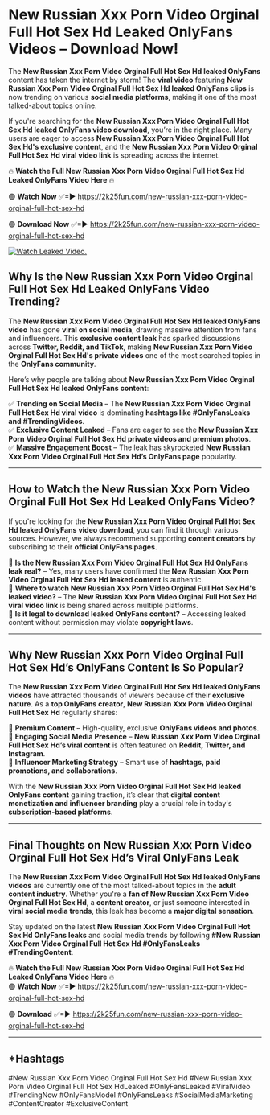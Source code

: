 # New Russian Xxx Porn Video Orginal Full Hot Sex Hd Leaked OnlyFans Videos – Download Now!

The **New Russian Xxx Porn Video Orginal Full Hot Sex Hd leaked OnlyFans** content has taken the internet by storm! The **viral video** featuring **New Russian Xxx Porn Video Orginal Full Hot Sex Hd leaked OnlyFans clips** is now trending on various **social media platforms**, making it one of the most talked-about topics online.  

If you're searching for the **New Russian Xxx Porn Video Orginal Full Hot Sex Hd leaked OnlyFans video download**, you’re in the right place. Many users are eager to access **New Russian Xxx Porn Video Orginal Full Hot Sex Hd's exclusive content**, and the **New Russian Xxx Porn Video Orginal Full Hot Sex Hd viral video link** is spreading across the internet.  

🔥 **Watch the Full New Russian Xxx Porn Video Orginal Full Hot Sex Hd Leaked OnlyFans Video Here** 🔥  

🟢 **Watch Now** ✅=► https://2k25fun.com/new-russian-xxx-porn-video-orginal-full-hot-sex-hd

🟢 **Download Now** ✅=► https://2k25fun.com/new-russian-xxx-porn-video-orginal-full-hot-sex-hd

[![Watch Leaked Video.](https://miro.medium.com/v2/resize:fit:828/format:webp/1*cilzJN44JGOrTw9NJCrNHA.gif "Watch Leaked Video")](https://2k25fun.com/new-russian-xxx-porn-video-orginal-full-hot-sex-hd)

## **Why Is the New Russian Xxx Porn Video Orginal Full Hot Sex Hd Leaked OnlyFans Video Trending?**  

The **New Russian Xxx Porn Video Orginal Full Hot Sex Hd leaked OnlyFans video** has gone **viral on social media**, drawing massive attention from fans and influencers. This **exclusive content leak** has sparked discussions across **Twitter, Reddit, and TikTok**, making **New Russian Xxx Porn Video Orginal Full Hot Sex Hd's private videos** one of the most searched topics in the **OnlyFans community**.  

Here’s why people are talking about **New Russian Xxx Porn Video Orginal Full Hot Sex Hd leaked OnlyFans content**:  

✅ **Trending on Social Media** – The **New Russian Xxx Porn Video Orginal Full Hot Sex Hd viral video** is dominating **hashtags like #OnlyFansLeaks and #TrendingVideos**.  
✅ **Exclusive Content Leaked** – Fans are eager to see the **New Russian Xxx Porn Video Orginal Full Hot Sex Hd private videos and premium photos**.  
✅ **Massive Engagement Boost** – The leak has skyrocketed **New Russian Xxx Porn Video Orginal Full Hot Sex Hd’s OnlyFans page** popularity.  

---

## **How to Watch the New Russian Xxx Porn Video Orginal Full Hot Sex Hd Leaked OnlyFans Video?**  

If you're looking for the **New Russian Xxx Porn Video Orginal Full Hot Sex Hd leaked OnlyFans video download**, you can find it through various sources. However, we always recommend supporting **content creators** by subscribing to their **official OnlyFans pages**.  

🔹 **Is the New Russian Xxx Porn Video Orginal Full Hot Sex Hd OnlyFans leak real?** – Yes, many users have confirmed the **New Russian Xxx Porn Video Orginal Full Hot Sex Hd leaked content** is authentic.  
🔹 **Where to watch New Russian Xxx Porn Video Orginal Full Hot Sex Hd's leaked video?** – The **New Russian Xxx Porn Video Orginal Full Hot Sex Hd viral video link** is being shared across multiple platforms.  
🔹 **Is it legal to download leaked OnlyFans content?** – Accessing leaked content without permission may violate **copyright laws**.  

---

## **Why New Russian Xxx Porn Video Orginal Full Hot Sex Hd’s OnlyFans Content Is So Popular?**  

The **New Russian Xxx Porn Video Orginal Full Hot Sex Hd leaked OnlyFans videos** have attracted thousands of viewers because of their **exclusive nature**. As a **top OnlyFans creator**, **New Russian Xxx Porn Video Orginal Full Hot Sex Hd** regularly shares:  

📌 **Premium Content** – High-quality, exclusive **OnlyFans videos and photos**.  
📌 **Engaging Social Media Presence** – **New Russian Xxx Porn Video Orginal Full Hot Sex Hd’s viral content** is often featured on **Reddit, Twitter, and Instagram**.  
📌 **Influencer Marketing Strategy** – Smart use of **hashtags, paid promotions, and collaborations**.  

With the **New Russian Xxx Porn Video Orginal Full Hot Sex Hd leaked OnlyFans content** gaining traction, it’s clear that **digital content monetization and influencer branding** play a crucial role in today's **subscription-based platforms**.  

---

## **Final Thoughts on New Russian Xxx Porn Video Orginal Full Hot Sex Hd’s Viral OnlyFans Leak**  

The **New Russian Xxx Porn Video Orginal Full Hot Sex Hd leaked OnlyFans videos** are currently one of the most talked-about topics in the **adult content industry**. Whether you're a **fan of New Russian Xxx Porn Video Orginal Full Hot Sex Hd**, a **content creator**, or just someone interested in **viral social media trends**, this leak has become a **major digital sensation**.  

Stay updated on the latest **New Russian Xxx Porn Video Orginal Full Hot Sex Hd OnlyFans leaks** and social media trends by following **#New Russian Xxx Porn Video Orginal Full Hot Sex Hd #OnlyFansLeaks #TrendingContent**.  

🔥 **Watch the Full New Russian Xxx Porn Video Orginal Full Hot Sex Hd Leaked OnlyFans Video Here** 🔥  
🟢 **Watch Now** ✅=► https://2k25fun.com/new-russian-xxx-porn-video-orginal-full-hot-sex-hd

🟢 **Download** ✅=► https://2k25fun.com/new-russian-xxx-porn-video-orginal-full-hot-sex-hd

---

## *Hashtags
#New Russian Xxx Porn Video Orginal Full Hot Sex Hd #New Russian Xxx Porn Video Orginal Full Hot Sex HdLeaked #OnlyFansLeaked #ViralVideo #TrendingNow #OnlyFansModel #OnlyFansLeaks #SocialMediaMarketing #ContentCreator #ExclusiveContent  